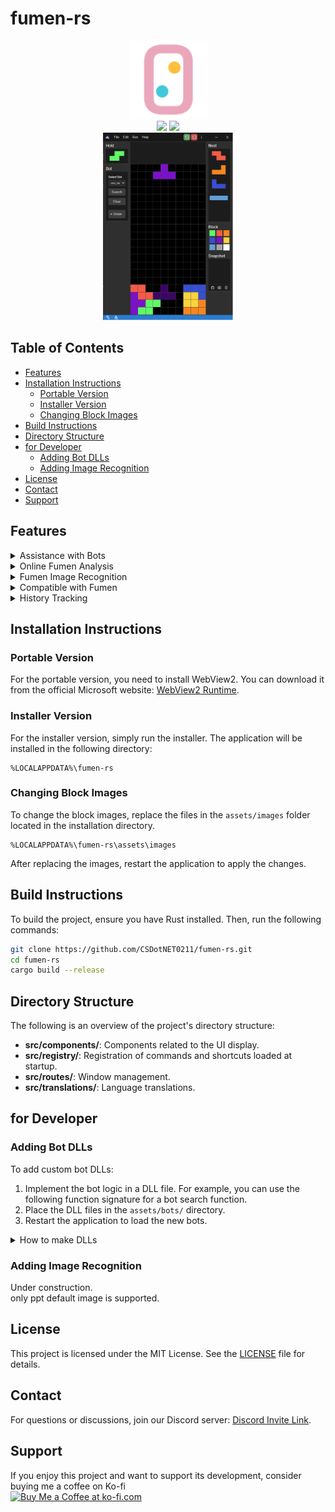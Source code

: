 # fumen-rs

<div align="center">

 <a>
    <picture>
      <source height="125" media="(prefers-color-scheme: dark)" srcset="./static/128x128.png">
      <img height="125" alt="fumen-rs" src="./static/128x128.png">
    </picture>
  </a>
  </br>

  <a>
    <img height="20px" src="https://img.shields.io/github/downloads/CSDotNET0211/fumen-rs/total
    ">
    </a>
  <a>
      <img height="20px" src="https://img.shields.io/github/license/CSDotNET0211/fumen-rs">
  </a>

</br>
   <a>
    <picture>
      <source height="300" media="(prefers-color-scheme: dark)" srcset="./static/thumbnail.png">
      <img height="300" alt="fumen-rs" src="./static/thumbnail.png">
    </picture>
  </a>
</div>

## Table of Contents

- [Features](#features)
- [Installation Instructions](#installation-instructions)
  - [Portable Version](#portable-version)
  - [Installer Version](#installer-version)
  - [Changing Block Images](#changing-block-images)
- [Build Instructions](#build-instructions)
- [Directory Structure](#directory-structure)
- [for Developer](#for-developer)
  - [Adding Bot DLLs](#adding-bot-dlls)
  - [Adding Image Recognition](#adding-image-recognition)
- [License](#license)
- [Contact](#contact)
- [Support](#support)

## Features

<details>
  <summary>Assistance with Bots</summary>
  The application supports custom bot integration, allowing you to analyze scenarios using bots. By default, the application includes `cold-clear.dll` for analysis. Refer to the [Adding Bot DLLs](#adding-bot-dlls) section for detailed instructions on adding your own bots.
  </details>

<details>
  <summary>Online Fumen Analysis</summary>
  Share and collaboratively edit fumen in real-time.
</details>

<details>
  <summary>Fumen Image Recognition</summary>
  Basic image recognition capabilities for fumen analysis. Currently, only PPT default images are supported, with more images under development.

   <picture>
      <source height="300" media="(prefers-color-scheme: dark)" srcset="./static/imageRecog.png">
      <img height="300" alt="fumen-rs" src="./static/imageRecog.png">
    </picture>
</details>

<details>
  <summary>Compatible with Fumen</summary>
  Fully compatible with the fumen format, enabling seamless integration and analysis of fumen data.

   <picture>
      <source height="300" media="(prefers-color-scheme: dark)" srcset="./static/fumenRecog.png">
      <img height="300" alt="fumen-rs" src="./static/fumenRecog.png">
    </picture>
</details>

<details>
  <summary>History Tracking</summary>
  Keep track of your edit history within the application. This feature allows you to undo and redo.
</details>

## Installation Instructions

### Portable Version

For the portable version, you need to install WebView2. You can download it from the official Microsoft website: [WebView2 Runtime](https://developer.microsoft.com/en-us/microsoft-edge/webview2/).

### Installer Version

For the installer version, simply run the installer. The application will be installed in the following directory:

```
%LOCALAPPDATA%\fumen-rs
```

### Changing Block Images

To change the block images, replace the files in the `assets/images` folder located in the installation directory.

```
%LOCALAPPDATA%\fumen-rs\assets\images
```

After replacing the images, restart the application to apply the changes.

## Build Instructions

To build the project, ensure you have Rust installed. Then, run the following commands:

```bash
git clone https://github.com/CSDotNET0211/fumen-rs.git
cd fumen-rs
cargo build --release
```

## Directory Structure

The following is an overview of the project's directory structure:

- **src/components/**: Components related to the UI display.
- **src/registry/**: Registration of commands and shortcuts loaded at startup.
- **src/routes/**: Window management.
- **src/translations/**: Language translations.

## for Developer

### Adding Bot DLLs

To add custom bot DLLs:

1. Implement the bot logic in a DLL file. For example, you can use the following function signature for a bot search function.
2. Place the DLL files in the `assets/bots/` directory.
3. Restart the application to load the new bots.

 <details>
  <summary>How to make DLLs</summary>

  ```rust
  unsafe extern "C" fn cc_search(
    field: *const std::os::raw::c_char,
    hold: *const std::os::raw::c_char,
    b2b: bool,
    combo: u32,
    pieces: *const std::os::raw::c_char,
    incoming: u32,
    result: *mut [u8; 9])
  ```

- **field**: A pointer to the current field state as a C-style string.  
    Example:  
    `"10111111110001111111100000000000000000000000000000000000000000000000000000000000000000000000000000000000000000000000000000000000000000000000000000000000000000000000000000000000000000000000000000000000000000000000000000000000000000"`

- **hold**: A pointer to the hold piece as a C-style string.  
    Example:  
    `"t"` (or `"empty"` if no piece is held)

- **b2b**: A boolean indicating whether the back-to-back bonus is active.  
    Example: `true`

- **combo**: The current combo count.  
    Example: `3`

- **pieces**: A pointer to the sequence of upcoming pieces as a C-style string.  
    Example: `"szjltoi"`

- **incoming**: The number of incoming garbage lines.  
    Example: `5`

- **result**: A mutable pointer to an array where the bot's decision block status will be stored.  
    `[minoType, block1 x, block1 y, block2 x, block2 y, block3 x, block3 y, block4 x, block4 y]`

  </details>

### Adding Image Recognition

Under construction.
</br>
only ppt default image is supported.

## License

This project is licensed under the MIT License. See the [LICENSE](./LICENSE) file for details.

## Contact

For questions or discussions, join our Discord server: [Discord Invite Link](https://discord.gg/F958vMFfcV).

## Support

If you enjoy this project and want to support its development, consider buying me a coffee on Ko-fi
<br>
<a href='https://ko-fi.com/A0A5FQPRZ' target='_blank'><img height='36' style='border:0px;height:36px;' src='https://storage.ko-fi.com/cdn/kofi5.png?v=6' border='0' alt='Buy Me a Coffee at ko-fi.com' /></a>
